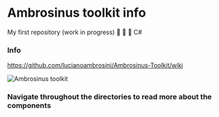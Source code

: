 # Ambrosinus toolkit info
  My first repository (work in progress) 🦏 🦗 🐍 C#
  ### Info
  https://github.com/lucianoambrosini/Ambrosinus-Toolkit/wiki
  
  ![Ambrosinus toolkit](https://ambrosinus.altervista.org/blog/wp-content/uploads/2022/08/LA_toolbar01.jpg)
  
  
### Navigate throughout the directories to read more about the components
